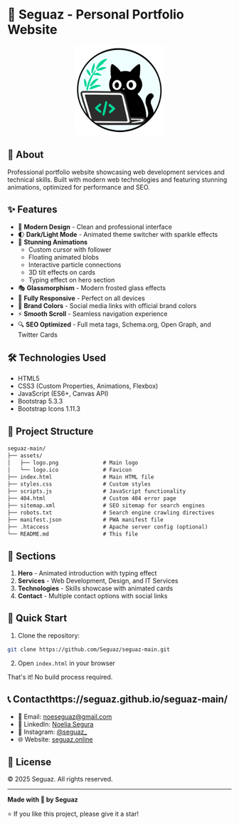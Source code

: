 # 🌟 Seguaz - Personal Portfolio Website

<p align="center">
    <img src="./assets/logo.png" alt="Logo" width="200" />
</p>

## 🚀 About

Professional portfolio website showcasing web development services and technical skills. Built with modern web technologies and featuring stunning animations, optimized for performance and SEO.

## ✨ Features

- 🎨 **Modern Design** - Clean and professional interface
- 🌓 **Dark/Light Mode** - Animated theme switcher with sparkle effects
- 💫 **Stunning Animations** 
  - Custom cursor with follower
  - Floating animated blobs
  - Interactive particle connections
  - 3D tilt effects on cards
  - Typing effect on hero section
- 🎭 **Glassmorphism** - Modern frosted glass effects
- 📱 **Fully Responsive** - Perfect on all devices
- 🌈 **Brand Colors** - Social media links with official brand colors
- ⚡ **Smooth Scroll** - Seamless navigation experience
- 🔍 **SEO Optimized** - Full meta tags, Schema.org, Open Graph, and Twitter Cards

## 🛠️ Technologies Used

- HTML5
- CSS3 (Custom Properties, Animations, Flexbox)
- JavaScript (ES6+, Canvas API)
- Bootstrap 5.3.3
- Bootstrap Icons 1.11.3

## 📂 Project Structure

```
seguaz-main/
├── assets/
│   ├── logo.png              # Main logo
│   └── logo.ico              # Favicon
├── index.html                # Main HTML file
├── styles.css                # Custom styles
├── scripts.js                # JavaScript functionality
├── 404.html                  # Custom 404 error page
├── sitemap.xml               # SEO sitemap for search engines
├── robots.txt                # Search engine crawling directives
├── manifest.json             # PWA manifest file
├── .htaccess                 # Apache server config (optional)
└── README.md                 # This file
```

## 🎯 Sections

1. **Hero** - Animated introduction with typing effect
2. **Services** - Web Development, Design, and IT Services
3. **Technologies** - Skills showcase with animated cards
4. **Contact** - Multiple contact options with social links

## 🚀 Quick Start

1. Clone the repository:
```bash
git clone https://github.com/Seguaz/seguaz-main.git
```

2. Open `index.html` in your browser

That's it! No build process required.

## 📞 Contacthttps://seguaz.github.io/seguaz-main/

- 📧 Email: noeseguaz@gmail.com
- 💼 LinkedIn: [Noelia Segura](https://www.linkedin.com/in/noelia-segura-seguaz-50385b38b/)
- 📸 Instagram: [@seguaz_](https://www.instagram.com/seguaz_/)
- 🌐 Website: [seguaz.online](https://seguaz.online)

## 📄 License

© 2025 Seguaz. All rights reserved.

---

**Made with 💙 by Seguaz**

⭐ If you like this project, please give it a star!
